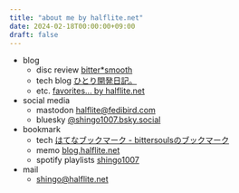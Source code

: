 ```yaml
---
title: "about me by halflite.net"
date: 2024-02-18T00:00:00+09:00
draft: false
---
```


- blog
  - disc review [bitter*smooth](https://bittersmooth.halflite.net/ "bitter*smooth")
  - tech blog [ひとり開発日記。](https://halflite.github.io/techlog/ "ひとり開発日記。")
  - etc. [favorites... by halflite.net](https://favs.halflite.net/ "favorites... by halflite.net")
- social media
  - mastodon [halflite@fedibird.com](https://fedibird.com/@halflite "halflite@fedibird.com")
  - bluesky [@shingo1007.bsky.social](https://bsky.app/profile/shingo1007.bsky.social "a.k.a halflite (@shingo1007.bsky.social) — Bluesky")
- bookmark
  - tech [はてなブックマーク - bittersoulsのブックマーク](http://b.hatena.ne.jp/bittersouls/ "はてなブックマーク - bittersoulsのブックマーク")
  - memo [blog.halflite.net](http://blog.halflite.net/ "blog.halflite.net")
  - spotify playlists [shingo1007](https://open.spotify.com/user/94adu4wv5h59ykv64hed3sl7m "shingo1007")
- mail
  - [shingo@halflite.net](<mailto:shingo@halflite.net>)
